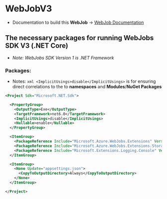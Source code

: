 # WebJobV3

- Documentation to build this **WebJob** -> [WebJob Documentation](https://learn.microsoft.com/en-us/azure/app-service/webjobs-sdk-get-started)

## The necessary packages for running WebJobs SDK V3 (.NET Core)
- _Note: WebJobs SDK Version 1 is .NET Framework_

### Packages:
- Notes: ```xml <ImplicitUsings>disable</ImplicitUsings>``` is for ensuring direct correlations to the to **namespaces** and **Modules**/**NuGet Packages**

``` xml
<Project Sdk="Microsoft.NET.Sdk">

  <PropertyGroup>
    <OutputType>Exe</OutputType>
    <TargetFramework>net6.0</TargetFramework>
    <ImplicitUsings>disable</ImplicitUsings>
    <Nullable>enable</Nullable>
  </PropertyGroup>

  <ItemGroup>
    <PackageReference Include="Microsoft.Azure.WebJobs.Extensions" Version="4.0.1" />
    <PackageReference Include="Microsoft.Azure.WebJobs.Extensions.Storage" Version="5.2.2" />
    <PackageReference Include="Microsoft.Extensions.Logging.Console" Version="6.0.0" />
  </ItemGroup>

  <ItemGroup>
    <None Update="appsettings.json">
      <CopyToOutputDirectory>Always</CopyToOutputDirectory>
    </None>
  </ItemGroup>

</Project>
```

